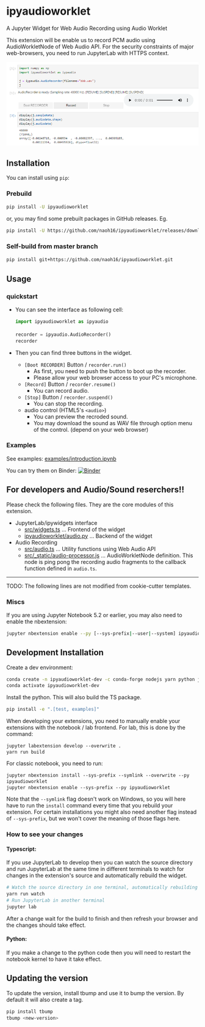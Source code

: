 
# ipyaudioworklet

<!--
[![Build Status](https://travis-ci.org/naoh16/ipyaudioworklet.svg?branch=master)](https://travis-ci.org/naoh16/ipyaudioworklet)
[![codecov](https://codecov.io/gh/naoh16/ipyaudioworklet/branch/master/graph/badge.svg)](https://codecov.io/gh/naoh16/ipyaudioworklet)
-->

A Jupyter Widget for Web Audio Recording using Audio Worklet

This extension will be enable us to record PCM audio using AudioWorkletNode of Web Audio API.
For the security constraints of major web-browsers, you need to run JupyterLab with HTTPS context.

![Screenshot](docs/source/_static/screenshot_1.png)

## Installation

You can install using `pip`:

### Prebuild

```bash
pip install -U ipyaudioworklet
```

or, you may find some prebuilt packages in GitHub releases. Eg.

```bash
pip install -U https://github.com/naoh16/ipyaudioworklet/releases/download/v0.1.3/ipyaudioworklet-0.1.3-py3-none-any.whl
```

### Self-build from master branch

```bash
pip install git+https://github.com/naoh16/ipyaudioworklet.git
```

## Usage

### quickstart

- You can see the interface as following cell:

  ```python
  import ipyaudioworklet as ipyaudio
  
  recorder = ipyaudio.AudioRecorder()
  recorder
  ```

- Then you can find three buttons in the widget.

  - `[Boot RECORDER]` Button / `recorder.run()`
    -  As first, you need to push the button to boot up the recorder.
    -  Please allow your web browser access to your PC's microphone.
  - `[Record]` Button / `recorder.resume()`
    - You can record audio.
  - `[Stop]` Button / `recorder.suspend()`
    - You can stop the recording.
  - audio control (HTML5's ``<audio>``)
    - You can preview the recroded sound.
    - You may download the sound as WAV file through option menu of the control. (depend on your web browser)

### Examples

See examples: [examples/introduction.ipynb](examples/introduction.ipynb)

You can try them on Binder:
[![Binder](https://mybinder.org/badge_logo.svg)](https://mybinder.org/v2/gh/naoh16/ipyaudioworklet/main?labpath=examples)


## For developers and Audio/Sound reserchers!!

Please check the following files. They are the core modules of this extension.

- JupyterLab/ipywidgets interface
  - [src/widgets.ts](src/widgets.ts) ... Frontend of the widget
  - [ipyaudioworklet/audio.py](ipyaudioworklet/audio.py) ... Backend of the widget
- Audio Recording
  - [src/audio.ts](src/audio.ts) ... Utility functions using Web Audio API
  - [src/_static/audio-processor.js](src/_static/audio-processor.js) ... AudioWorkletNode definition. This node is ping pong the recording audio fragments to the callback function defined in `audio.ts`.

---

TODO: The following lines are not modified from cookie-cutter templates.

### Miscs

If you are using Jupyter Notebook 5.2 or earlier, you may also need to enable
the nbextension:
```bash
jupyter nbextension enable --py [--sys-prefix|--user|--system] ipyaudioworklet
```

## Development Installation

Create a dev environment:
```bash
conda create -n ipyaudioworklet-dev -c conda-forge nodejs yarn python jupyterlab
conda activate ipyaudioworklet-dev
```

Install the python. This will also build the TS package.
```bash
pip install -e ".[test, examples]"
```

When developing your extensions, you need to manually enable your extensions with the
notebook / lab frontend. For lab, this is done by the command:

```
jupyter labextension develop --overwrite .
yarn run build
```

For classic notebook, you need to run:

```
jupyter nbextension install --sys-prefix --symlink --overwrite --py ipyaudioworklet
jupyter nbextension enable --sys-prefix --py ipyaudioworklet
```

Note that the `--symlink` flag doesn't work on Windows, so you will here have to run
the `install` command every time that you rebuild your extension. For certain installations
you might also need another flag instead of `--sys-prefix`, but we won't cover the meaning
of those flags here.

### How to see your changes
#### Typescript:
If you use JupyterLab to develop then you can watch the source directory and run JupyterLab at the same time in different
terminals to watch for changes in the extension's source and automatically rebuild the widget.

```bash
# Watch the source directory in one terminal, automatically rebuilding when needed
yarn run watch
# Run JupyterLab in another terminal
jupyter lab
```

After a change wait for the build to finish and then refresh your browser and the changes should take effect.

#### Python:
If you make a change to the python code then you will need to restart the notebook kernel to have it take effect.

## Updating the version

To update the version, install tbump and use it to bump the version.
By default it will also create a tag.

```bash
pip install tbump
tbump <new-version>
```

